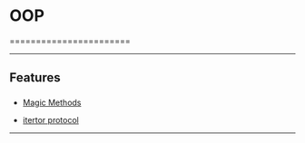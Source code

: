 # OOP
=======================



-----------------------------------------------------------------------------------------------------

## Features


### 
- [Magic Methods](https://www.tutorialsteacher.com/python/magic-methods-in-python)

- [itertor protocol](https://anandology.com/python-practice-book/iterators.html)

-----------------------------------------------------------------------------------------------------
